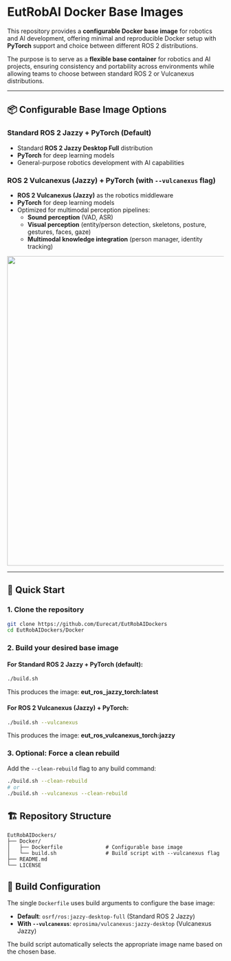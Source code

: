 # EutRobAI Docker Base Images

This repository provides a **configurable Docker base image** for robotics and AI development, offering minimal and reproducible Docker setup with **PyTorch** support and choice between different ROS 2 distributions.

The purpose is to serve as a **flexible base container** for robotics and AI projects, ensuring consistency and portability across environments while allowing teams to choose between standard ROS 2 or Vulcanexus distributions.

---

## 📦 Configurable Base Image Options

### **Standard ROS 2 Jazzy + PyTorch** (Default)
- Standard **ROS 2 Jazzy Desktop Full** distribution  
- **PyTorch** for deep learning models
- General-purpose robotics development with AI capabilities

### **ROS 2 Vulcanexus (Jazzy) + PyTorch** (with `--vulcanexus` flag)
- **ROS 2 Vulcanexus (Jazzy)** as the robotics middleware
- **PyTorch** for deep learning models  
- Optimized for multimodal perception pipelines:
  - **Sound perception** (VAD, ASR)
  - **Visual perception** (entity/person detection, skeletons, posture, gestures, faces, gaze)
  - **Multimodal knowledge integration** (person manager, identity tracking)


<p align="center">
  <img src="a05eb063-7279-4bdb-88d5-3ed93e5b2141.png" width="720"/>
</p>

---

## 🚀 Quick Start

### 1. Clone the repository
```bash
git clone https://github.com/Eurecat/EutRobAIDockers
cd EutRobAIDockers/Docker
```

### 2. Build your desired base image

#### For Standard ROS 2 Jazzy + PyTorch (default):
```bash
./build.sh
```
This produces the image: **eut_ros_jazzy_torch:latest**

#### For ROS 2 Vulcanexus (Jazzy) + PyTorch:
```bash
./build.sh --vulcanexus
```
This produces the image: **eut_ros_vulcanexus_torch:jazzy**

### 3. Optional: Force a clean rebuild

Add the `--clean-rebuild` flag to any build command:
```bash
./build.sh --clean-rebuild
# or
./build.sh --vulcanexus --clean-rebuild
```

## 🏗️ Repository Structure

```
EutRobAIDockers/
├── Docker/
│   ├── Dockerfile              # Configurable base image
│   └── build.sh                # Build script with --vulcanexus flag
├── README.md
└── LICENSE
```

## 🔧 Build Configuration

The single `Dockerfile` uses build arguments to configure the base image:

- **Default**: `osrf/ros:jazzy-desktop-full` (Standard ROS 2 Jazzy)
- **With `--vulcanexus`**: `eprosima/vulcanexus:jazzy-desktop` (Vulcanexus Jazzy)

The build script automatically selects the appropriate image name based on the chosen base.

